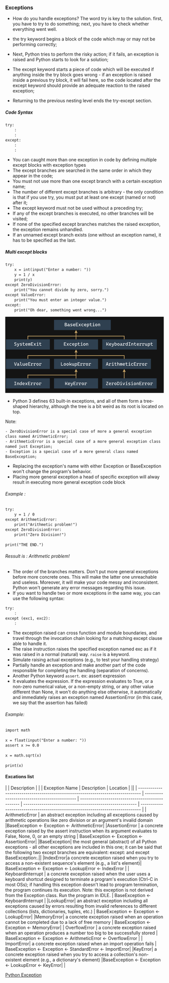 ### Exceptions

- How do you handle exceptions? The word try is key to the solution.
    first, you have to try to do something;
    next, you have to check whether everything went well.

- the try keyword begins a block of the code which may or may not be performing correctly;
- Next, Python tries to perform the risky action; if it fails, an exception is raised and Python starts to look for a solution;
- The except keyword starts a piece of code which will be executed if anything inside the try block goes wrong - if an exception is raised inside a previous try block, it will fail here, so the code located after the except keyword should provide an adequate reaction to the raised exception;
- Returning to the previous nesting level ends the try-except section.
##### Code Syntax
```
try:
    :
    :
except:
    :
    :
```
- You can caught more than one exception in code by defining multiple except blocks with exception types
- The except branches are searched in the same order in which they appear in the code;
- You must not use more than one except branch with a certain exception name;
- The number of different except branches is arbitrary - the only condition is that if you use try, you must put at least one except (named or not) after it;
- The except keyword must not be used without a preceding try;
- If any of the except branches is executed, no other branches will be visited;
- If none of the specified except branches matches the raised exception, the exception remains unhandled.
- If an unnamed except branch exists (one without an exception name), it has to be specified as the last.
##### Multi except blocks
```
try:
    x = int(input("Enter a number: "))
    y = 1 / x
    print(y)
except ZeroDivisionError:
    print("You cannot divide by zero, sorry.")
except ValueError:
    print("You must enter an integer value.")
except:
    print("Oh dear, something went wrong...")
```
![Exceptions](image.png)
- Python 3 defines 63 built-in exceptions, and all of them form a tree-shaped hierarchy, although the tree is a bit weird as its root is located on top.

Note:

    - ZeroDivisionError is a special case of more a general exception class named ArithmeticError;
    - ArithmeticError is a special case of a more general exception class named just Exception;
    - Exception is a special case of a more general class named BaseException;

- Replacing the exception's name with either Exception or BaseException won't change the program's behavior.
- Placing more general exception a head of specific exception will alway result in executing more general exception code block
###### Example :
```
try:
    y = 1 / 0
except ArithmeticError:
    print("Arithmetic problem!")
except ZeroDivisionError:
    print("Zero Division!")

print("THE END.")
```
###### Ressult is  : Arithmetic problem!
- The order of the branches matters. Don't put more general exceptions before more concrete ones. This will make the latter one unreachable and useless. Moreover, it will make your code messy and inconsistent. Python won't generate any error messages regarding this issue.
- If you want to handle two or more exceptions in the same way, you can use the following syntax:
```
try:
    :
except (exc1, exc2):
    :
```
- The exception raised can cross function and module boundaries, and travel through the invocation chain looking for a matching except clause able to handle it.
- The raise instruction raises the specified exception named exc as if it was raised in a normal (natural) way. ```raise``` is a keyword.
- Simulate raising actual exceptions (e.g., to test your handling strategy)
- Partially handle an exception and make another part of the code responsible for completing the handling (separation of concerns).
- Another Python keyword ```assert```. ex: assert expression
- It evaluates the expression. If the expression evaluates to True, or a non-zero numerical value, or a non-empty string, or any other value different than None, it won't do anything else otherwise, it automatically and immediately raises an exception named AssertionError (in this case, we say that the assertion has failed)
###### Example:
```
import math

x = float(input("Enter a number: "))
assert x >= 0.0

x = math.sqrt(x)

print(x)
```
#### Excations list
|  | Description |  |
| Exception Name | Description | Location | ||
| ------------------------------------------------------------------------------- | -------------------------------------------- | ------------------------------------------------ | -------------------------------------------------------- | ------------------------------------------------------------------------------ |
| ArithmeticError | an abstract exception including all exceptions caused by arithmetic operations like zero division or an argument's invalid domain                                                                       |BaseException ← Exception ← ArithmeticError|
|AssertionError | a concrete exception raised by the assert instruction when its argument evaluates to False, None, 0, or an empty string | BaseException ← Exception ← AssertionError|
|BaseException| the most general (abstract) of all Python exceptions - all other exceptions are included in this one; it can be said that the following two except branches are equivalent: except: and except BaseException:.||
|IndexError|a concrete exception raised when you try to access a non-existent sequence's element (e.g., a list's element)| BaseException ← Exception ← LookupError ← IndexError |
| KeyboardInterrupt | a concrete exception raised when the user uses a keyboard shortcut designed to terminate a program's execution (Ctrl-C in most OSs); if handling this exception doesn't lead to program termination, the program continues its execution. Note: this exception is not derived from the Exception class. Run the program in IDLE. | BaseException ← KeyboardInterrupt |
|LookupError| an abstract exception including all exceptions caused by errors resulting from invalid references to different collections (lists, dictionaries, tuples, etc.) | BaseException ← Exception ← LookupError|
|MemoryError| a concrete exception raised when an operation cannot be completed due to a lack of free memory | BaseException ← Exception ← MemoryError|
| OverflowError | a concrete exception raised when an operation produces a number too big to be successfully stored | BaseException ← Exception ← ArithmeticError ← OverflowError |
| ImportError| a concrete exception raised when an import operation fails | BaseException ← Exception ← StandardError ← ImportError|
|KeyError| a concrete exception raised when you try to access a collection's non-existent element (e.g., a dictionary's element) |BaseException ← Exception ← LookupError ← KeyError|
|

[Python Exception](https://docs.python.org/3.10/library/exceptions.html)